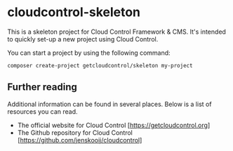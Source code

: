 # cloudcontrol-skeleton
This is a skeleton project for Cloud Control Framework & CMS. It's intended to quickly set-up a new project using Cloud Control.

You can start a project by using the following command:
```
composer create-project getcloudcontrol/skeleton my-project
```
## Further reading
Additional information can be found in several places. Below is a list of resources you can read.
- The official website for Cloud Control [https://getcloudcontrol.org]
- The Github repository for Cloud Control [https://github.com/jenskooij/cloudcontrol]
